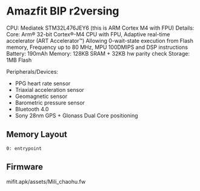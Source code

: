 Amazfit BIP r2versing
=====================

CPU: Mediatek STM32L476JEY6 (this is ARM Cortex M4 with FPU)
Details: Core: Arm® 32-bit Cortex®-M4 CPU with FPU,
         Adaptive real-time accelerator (ART Accelerator™)
         Allowing 0-wait-state execution from Flash memory,
         Frequency up to 80 MHz, MPU
         100DMIPS and DSP instructions
Battery: 190mAh
Memory: 128KB SRAM + 32KB hw parity check
Storage: 1MB Flash


Peripherals/Devices:

* PPG heart rate sensor
* Triaxial acceleration sensor
* Geomagnetic sensor
* Barometric pressure sensor
* Bluetooth 4.0
* Sony 28nm GPS + Glonass Dual Core positioning



Memory Layout
-------------

	0: entrypoint

Firmware
--------
mifit.apk/assets/Mili_chaohu.fw

